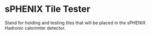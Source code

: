 # sPHENIX Tile Tester
Stand for holding and testing tiles that will be placed in the sPHENIX Hadronic calorimter detector. 
